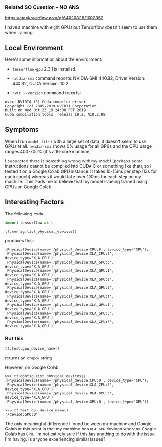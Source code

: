 ### Related SO Question - NO ANS

https://stackoverflow.com/q/64606828/1902852

I have a machine with eight GPUs but Tensorflow doesn't seem to use them when training.

## Local Environment

Here's some information about the environment:

- `tensorflow-gpu` 2.3.1 is installed.

- `nvidia-smi` command reports: NVIDIA-SMI 440.82, Driver Version: 440.82, CUDA Version: 10.2

- `nvcc --version` command reports:

```
nvcc: NVIDIA (R) Cuda compiler driver
Copyright (c) 2005-2019 NVIDIA Corporation
Built on Wed_Oct_23_19:24:38_PDT_2019
Cuda compilation tools, release 10.2, V10.2.89
```

## Symptoms

When I run `model.fit()` with a large set of data, it doesn't seem to use GPUs at all. `nvidia-smi` shows 0% usage for all GPUs and the CPU usage ranges 400-700% (it's a 16-core machine).

I suspected there is something wrong with my model (perhaps some instructions cannot be compiled into CUDA C or something like that), so I tested it on a Google Colab GPU instance. It takes 10-15ms per step (13s for each epoch) whereas it would take over 100ms for each step on my machine. This leads me to believe that my model is being trained using GPUs on Google Colab.

## Interesting Factors

The following code

```python
import tensorflow as tf

tf.config.list_physical_devices()
```

produces this:

```
[PhysicalDevice(name='/physical_device:CPU:0', device_type='CPU'),
 PhysicalDevice(name='/physical_device:XLA_CPU:0', device_type='XLA_CPU'),
 PhysicalDevice(name='/physical_device:XLA_GPU:0', device_type='XLA_GPU'),
 PhysicalDevice(name='/physical_device:XLA_GPU:1', device_type='XLA_GPU'),
 PhysicalDevice(name='/physical_device:XLA_GPU:2', device_type='XLA_GPU'),
 PhysicalDevice(name='/physical_device:XLA_GPU:3', device_type='XLA_GPU'),
 PhysicalDevice(name='/physical_device:XLA_GPU:4', device_type='XLA_GPU'),
 PhysicalDevice(name='/physical_device:XLA_GPU:5', device_type='XLA_GPU'),
 PhysicalDevice(name='/physical_device:XLA_GPU:6', device_type='XLA_GPU'),
 PhysicalDevice(name='/physical_device:XLA_GPU:7', device_type='XLA_GPU')]
```

### But this

```python
tf.test.gpu_device_name()
```

returns an empty string.

However, on Google Colab,

```
>>> tf.config.list_physical_devices()
[PhysicalDevice(name='/physical_device:CPU:0', device_type='CPU'),
 PhysicalDevice(name='/physical_device:XLA_CPU:0', device_type='XLA_CPU'),
 PhysicalDevice(name='/physical_device:XLA_GPU:0', device_type='XLA_GPU'),
 PhysicalDevice(name='/physical_device:GPU:0', device_type='GPU')]
```

```
>>> tf.test.gpu_device_name()
'/device:GPU:0'
```

The only meaningful difference I found between my machine and Google Colab at this point is that my machine has `XLA_GPU` devices whereas Google Colab has `GPU`. I'm not entirely sure if this has anything to do with the issue I'm having. Is anyone experiencing similar issues?
